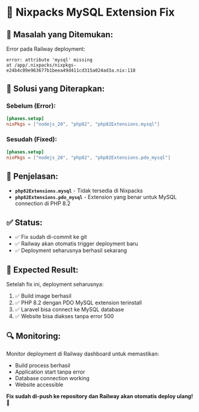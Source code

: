 # 🔧 Nixpacks MySQL Extension Fix

## 🚨 **Masalah yang Ditemukan:**

Error pada Railway deployment:
```
error: attribute 'mysql' missing
at /app/.nixpacks/nixpkgs-e24b4c09e963677b1beea49d411cd315a024ad3a.nix:118
```

## 🔧 **Solusi yang Diterapkan:**

### **Sebelum (Error):**
```toml
[phases.setup]
nixPkgs = ["nodejs_20", "php82", "php82Extensions.mysql"]
```

### **Sesudah (Fixed):**
```toml
[phases.setup]
nixPkgs = ["nodejs_20", "php82", "php82Extensions.pdo_mysql"]
```

## 📝 **Penjelasan:**

- **`php82Extensions.mysql`** - Tidak tersedia di Nixpacks
- **`php82Extensions.pdo_mysql`** - Extension yang benar untuk MySQL connection di PHP 8.2

## ✅ **Status:**

- ✅ Fix sudah di-commit ke git
- ✅ Railway akan otomatis trigger deployment baru
- ✅ Deployment seharusnya berhasil sekarang

## 🎯 **Expected Result:**

Setelah fix ini, deployment seharusnya:
1. ✅ Build image berhasil
2. ✅ PHP 8.2 dengan PDO MySQL extension terinstall
3. ✅ Laravel bisa connect ke MySQL database
4. ✅ Website bisa diakses tanpa error 500

## 🔍 **Monitoring:**

Monitor deployment di Railway dashboard untuk memastikan:
- Build process berhasil
- Application start tanpa error
- Database connection working
- Website accessible

**Fix sudah di-push ke repository dan Railway akan otomatis deploy ulang!** 🚀 

